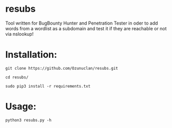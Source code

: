 # resubs

Tool written for BugBounty Hunter and Penetration Tester in oder to add words from a wordlist
as a subdomain and test it if they are reachable or not via nslookup!


# Installation:

```
git clone https://github.com/Ozunuclan/resubs.git
```

```
cd resubs/
```

```
sudo pip3 install -r requirements.txt
```

# Usage:

```
python3 resubs.py -h
```

